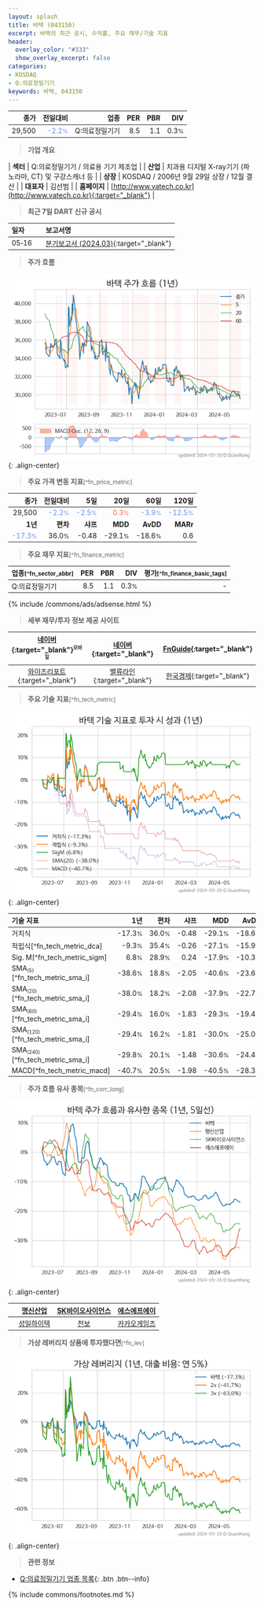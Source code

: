 ```yaml
---
layout: splash
title: 바텍 (043150)
excerpt: 바텍의 최근 공시, 수익률, 주요 재무/기술 지표
header:
  overlay_color: "#333"
  show_overlay_excerpt: false
categories:
- KOSDAQ
- Q:의료정밀기기
keywords: 바텍, 043150
---
```


| **종가** | **전일대비** | **업종** | **PER** | **PBR** | **DIV** |
| -------: | -----------: | -------: | ------: | ------: | ------: |
| 29,500 | <span style="color: cornflowerblue">-2.2<small>%</small></span> | Q:의료정밀기기 | 8.5 | 1.1 | 0.3<small>%</small> |

<!-- more -->


> **기업 개요**<a id="company"></a>

| <span style="white-space:nowrap;">**섹터**</span> | Q:의료정밀기기 / 의료용 기기 제조업 |
| <span style="white-space:nowrap;">**산업**</span> | 치과용 디지털 X-ray기기 (파노라마, CT) 및 구강스캐너 등 |
| <span style="white-space:nowrap;">**상장**</span> | KOSDAQ / 2006년 9월 29일 상장 / 12월 결산 |
| <span style="white-space:nowrap;">**대표자**</span> | 김선범 |
| <span style="white-space:nowrap;">**홈페이지**</span> | [http://www.vatech.co.kr](http://www.vatech.co.kr){:target="_blank"} |


> **최근 7일 DART 신규 공시**<a id="dart"></a>

| **일자** |      | **보고서명** |
| :------- | :--- | :----------- |
| 05&#x2011;16 | | [분기보고서 (2024.03)](https://dart.fss.or.kr/dsaf001/main.do?rcpNo=20240516000477){:target="_blank"} |


> **주가 흐름**<a id="price"></a>

![043150](/stock/images/043150.png){: .align-center}


> **주요 가격 변동 지표**<small>[^fn_price_metric]</small>

| **종가** | **전일대비** | **5일** | **20일** | **60일** | **120일** |
| -------: | -----------: | ------: | -------: | -------: | --------: |
| 29,500 | <span style="color: cornflowerblue">-2.2<small>%</small></span> | <span style="color: cornflowerblue">-2.5<small>%</small></span> | <span style="color: tomato">0.3<small>%</small></span> | <span style="color: cornflowerblue">-3.9<small>%</small></span> | <span style="color: cornflowerblue">-12.5<small>%</small></span> |
| **1년** | **편차** | **샤프** | **MDD** | **AvDD** | **MARr** |
| <span style="color: cornflowerblue">-17.3<small>%</small></span> | 36.0<small>%</small> | -0.48 | -29.1<small>%</small> | -18.6<small>%</small> | 0.6 |


> **주요 재무 지표**<small>[^fn_finance_metric]</small>

| **업종**<small>[^fn_sector_abbr]</small> | **PER** | **PBR** | **DIV** | **평가**<small>[^fn_finance_basic_tags]</small> |
| :--------------------------------------- | ------: | ------: | ------: | ----------------------------------------------: |
| Q:의료정밀기기 | 8.5 | 1.1 | 0.3<small>%</small> | - |



{% include /commons/ads/adsense.html %}

> **세부 재무/투자 정보 제공 사이트**

| [네이버](https://m.stock.naver.com/domestic/stock/043150/finance/summary){:target="_blank"}<sup><small>모바일</small></sup> | [네이버](https://finance.naver.com/item/coinfo.naver?code=043150){:target="_blank"} | [FnGuide](https://comp.fnguide.com/SVO2/ASP/SVD_Invest.asp?gicode=A043150&MenuYn=Y){:target="_blank"} |
| :---: | :---: | :---: |
| [와이즈리포트](https://comp.wisereport.co.kr/company/c1040001.aspx?cmp_cd=043150){:target="_blank"} | [밸류라인](https://www.valueline.co.kr/finance/summary/043150){:target="_blank"} | [한국경제](https://markets.hankyung.com/stock/043150/financial-summary){:target="_blank"} |


> **주요 기술 지표**<small>[^fn_tech_metric]</small>


![043150](/stock/images/043150_tech.png){: .align-center}

| **기술 지표** | **1년** | **편차** | **샤프** | **MDD** | **AvDD** |
| :------------ | ------: | -----------: | -------: | ------: | -------: |
| 거치식 | -17.3<small>%</small> | 36.0<small>%</small> | -0.48 | -29.1<small>%</small> | -18.6<small>%</small> |
| 적립식[^fn_tech_metric_dca] | -9.3<small>%</small> | 35.4<small>%</small> | -0.26 | -27.1<small>%</small> | -15.9<small>%</small> |
| Sig. M[^fn_tech_metric_sigm] | 6.8<small>%</small> | 28.9<small>%</small> | 0.24 | -17.9<small>%</small> | -10.3<small>%</small> |
| SMA<small><sub>(5)</sub></small>[^fn_tech_metric_sma_i] | -38.6<small>%</small> | 18.8<small>%</small> | -2.05 | -40.6<small>%</small> | -23.6<small>%</small> |
| SMA<small><sub>(20)</sub></small>[^fn_tech_metric_sma_i] | -38.0<small>%</small> | 18.2<small>%</small> | -2.08 | -37.9<small>%</small> | -22.7<small>%</small> |
| SMA<small><sub>(60)</sub></small>[^fn_tech_metric_sma_i] | -29.4<small>%</small> | 16.0<small>%</small> | -1.83 | -29.3<small>%</small> | -19.4<small>%</small> |
| SMA<small><sub>(120)</sub></small>[^fn_tech_metric_sma_i] | -29.4<small>%</small> | 16.2<small>%</small> | -1.81 | -30.0<small>%</small> | -25.0<small>%</small> |
| SMA<small><sub>(240)</sub></small>[^fn_tech_metric_sma_i] | -29.8<small>%</small> | 20.1<small>%</small> | -1.48 | -30.6<small>%</small> | -24.4<small>%</small> |
| MACD[^fn_tech_metric_macd] | -40.7<small>%</small> | 20.5<small>%</small> | -1.98 | -40.5<small>%</small> | -28.3<small>%</small> |


> **주가 흐름 유사 종목**<a id="corr"></a><small>[^fn_corr_long]</small>

![043150](/stock/images/043150_corr.png){: .align-center}

|       | [명신산업](/009900/) | [SK바이오사이언스](/302440/) | [에스에프에이](/056190/) |
| :---: | :------------------------------------: | :------------------------------------: | :------------------------------------: |
|       | [성일하이텍](/365340/) | [천보](/278280/) | [카카오게임즈](/293490/) |


> **가상 레버리지 상품에 투자했다면**<a id="2x"></a><small>[^fn_lev]</small>

![043150](/stock/images/043150_2x.png){: .align-center}


> **관련 정보**

- [Q:의료정밀기기 업종 목록](/stats/sector/kosdaq_업종_의료정밀기기_종목/){: .btn .btn--info}

{% include commons/footnotes.md %}